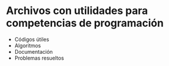 # Archivos con utilidades para competencias de programación

- Códigos útiles
- Algoritmos
- Documentación
- Problemas resueltos
